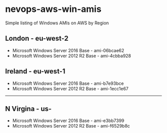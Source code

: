 # nevops-aws-win-amis
Simple listing of Windows AMIs on AWS by Region

## London - eu-west-2
* Microsoft Windows Server 2016 Base - ami-06bcae62
* Microsoft Windows Server 2012 R2 Base - ami-4cbba928

## Ireland - eu-west-1
* Microsoft Windows Server 2016 Base - ami-b7e93bce
* Microsoft Windows Server 2012 R2 Base - ami-1ecc1e67

***

## N Virgina - us-
* Microsoft Windows Server 2016 Base - ami-e3bb7399
* Microsoft Windows Server 2012 R2 Base - ami-f6529b8c
